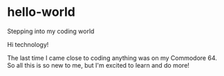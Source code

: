 # hello-world
Stepping into my coding world

Hi technology!

The last time I came close to coding anything was on my Commodore 64. So all this is so new to me, but I'm excited to learn and do more!
